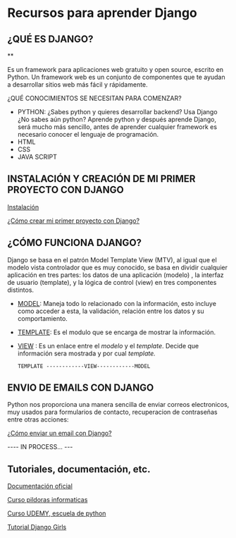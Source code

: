 # Recursos para aprender Django 

## ¿QUÉ ES DJANGO?

**

Es un framework para aplicaciones web gratuito y open source, escrito en Python. Un framework web es un conjunto de componentes que te ayudan a desarrollar sitios web más fácil y rápidamente.

¿QUÉ CONOCIMIENTOS SE NECESITAN PARA COMENZAR?
* PYTHON: ¿Sabes python y quieres desarrollar backend? Usa Django
¿No sabes aún python? Aprende python y después aprende Django, será mucho más sencillo, antes de aprender cualquier framework es necesario conocer el lenguaje de programación.
* HTML
* CSS
* JAVA SCRIPT


## INSTALACIÓN Y CREACIÓN DE MI PRIMER PROYECTO CON DJANGO


[Instalación](https://github.com/BettySanchez7/Django_recursos/blob/main/Docs/Instalaci%C3%B3n.md)

[¿Cómo crear mi primer proyecto con Django?](https://github.com/BettySanchez7/Django_recursos/blob/main/Docs/Mi_primer_proyecto.md)


## ¿CÓMO FUNCIONA DJANGO?

Django se basa en el patrón Model Template View (MTV), al igual que el modelo vista controlador que es muy conocido, se basa en dividir cualquier aplicación en tres partes: los datos de una aplicación (modelo) , la interfaz de usuario (template), y la lógica de control (view) en tres componentes distintos.

* [MODEL](https://github.com/BettySanchez7/Django_recursos/blob/main/Docs/Model.md):  Maneja todo lo relacionado con la información, esto incluye como acceder a esta, la validación, relación entre los datos y su comportamiento.
* [TEMPLATE](https://github.com/BettySanchez7/Django_recursos/blob/main/Docs/Templates.md): Es el modulo que se encarga de mostrar la información.
* [VIEW](https://github.com/BettySanchez7/Django_recursos/blob/main/Docs/Views.md) : Es un enlace entre el _modelo_ y el _template_. Decide que información sera mostrada y por cual _template._

      TEMPLATE ------------VIEW------------MODEL
      

## ENVIO DE EMAILS CON DJANGO

Python nos proporciona una manera sencilla de enviar correos electronicos, muy usados para formularios de contacto, recuperacion de contraseñas entre otras acciones:

[¿Cómo enviar un email con Django?](https://github.com/BettySanchez7/Django_recursos/blob/main/Docs/Emails.md)


---- IN PROCESS... ---



## Tutoriales, documentación, etc.

[Documentación oficial](https://docs.djangoproject.com/en/3.1/)
 
[Curso pildoras informaticas](https://www.youtube.com/watch?v=7XO1AzwkPPE&list=PLU8oAlHdN5BmfvwxFO7HdPciOCmmYneAB&index=1)

[Curso UDEMY, escuela de python](https://www.udemy.com/share/102KMUB0ATeVZRR3o=/)

[Tutorial Django Girls](https://argentinaenpython.com/django-girls/tutorial/)

